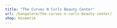 ```yaml
---
title: "The Curves N Curls Beauty Center"
url: /bangalore/the-curves-n-curls-beauty-center/
shop: Kosmetik
---
```

